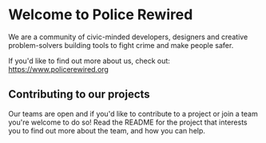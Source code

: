 # Welcome to Police Rewired

We are a community of civic-minded developers, designers and creative problem-solvers building tools to fight crime and make people safer.

If you'd like to find out more about us, check out: https://www.policerewired.org

## Contributing to our projects

Our teams are open and if you'd like to contribute to a project or join a team you're welcome to do so! Read the README for the project that interests you to find out more about the team, and how you can help.
